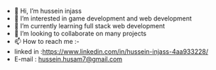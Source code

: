 - 👋 Hi, I’m hussein injass
- 👀 I’m interested in game development and web development 
- 🌱 I’m currently learning full stack web development
- 💞️ I’m looking to collaborate on many projects
- 📫 How to reach me :-
- linked in :https://www.linkedin.com/in/hussein-injass-4aa933228/
- E-mail : hussein.husam7@gmail.com

<!---
husseininjass/husseininjass is a ✨ special ✨ repository because its `README.md` (this file) appears on your GitHub profile.
You can click the Preview link to take a look at your changes.
--->
